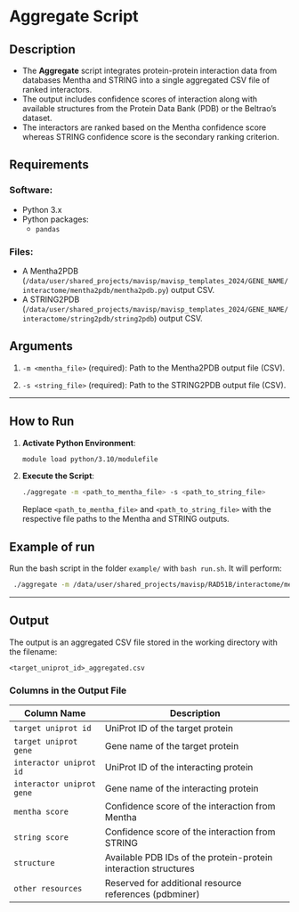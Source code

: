 # Aggregate Script

## **Description**
- The **Aggregate** script integrates protein-protein interaction data from databases Mentha and STRING into a single aggregated CSV file of ranked interactors. 
- The output includes confidence scores of interaction along with available structures from the Protein Data Bank (PDB) or the Beltrao’s dataset.
- The interactors are ranked based on the Mentha confidence score whereas STRING confidence score is the secondary ranking criterion.

## **Requirements**
### **Software:**
- Python 3.x 
- Python packages:
  - `pandas`

### **Files:**
- A Mentha2PDB (`/data/user/shared_projects/mavisp/mavisp_templates_2024/GENE_NAME/interactome/mentha2pdb/mentha2pdb.py`) output CSV.
- A STRING2PDB (`/data/user/shared_projects/mavisp/mavisp_templates_2024/GENE_NAME/interactome/string2pdb/string2pdb`) output CSV.


## **Arguments**
1. `-m <mentha_file>` (required): Path to the Mentha2PDB output file (CSV). 
   
2. `-s <string_file>` (required): Path to the STRING2PDB output file (CSV).

---

## **How to Run**
1. **Activate Python Environment**:
   ```bash
   module load python/3.10/modulefile
   ```

2. **Execute the Script**:
   ```bash
   ./aggregate -m <path_to_mentha_file> -s <path_to_string_file>
   ```

   Replace `<path_to_mentha_file>` and `<path_to_string_file>` with the respective file paths to the Mentha and STRING outputs.


## **Example of run**
Run the bash script in the folder `example/` with `bash run.sh`. It will perform:
   ```bash
    ./aggregate -m /data/user/shared_projects/mavisp/RAD51B/interactome/mentha2pdb/O15315.csv -s /data/user/elenikia/PPI2PDB/string2pdb/example/O15315_string_interactors.csv
   ```

---

## **Output**
The output is an aggregated CSV file stored in the working directory with the filename:
```plaintext
<target_uniprot_id>_aggregated.csv
```

### **Columns in the Output File**
| **Column Name**           | **Description**                                                      |
|----------------------------|---------------------------------------------------------------------|
| `target uniprot id`        | UniProt ID of the target protein                                    |
| `target uniprot gene`      | Gene name of the target protein                                     |
| `interactor uniprot id`    | UniProt ID of the interacting protein                               |
| `interactor uniprot gene`  | Gene name of the interacting protein                                |
| `mentha score`             | Confidence score of the interaction from Mentha                     |
| `string score`             | Confidence score of the interaction from STRING                     |
| `structure`                | Available PDB IDs of the protein-protein interaction structures     |
| `other resources`          | Reserved for additional resource references (pdbminer)              |

